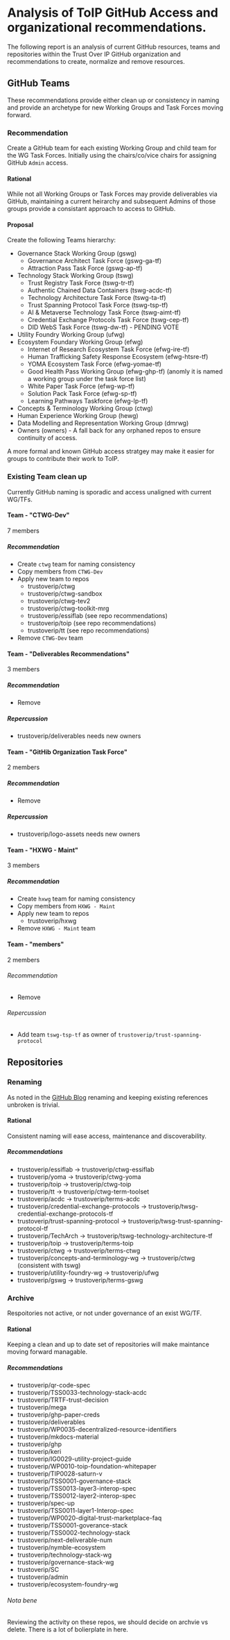 # Analysis of ToIP GitHub Access and organizational recommendations.

The following report is an analysis of current GitHub resources, teams and repositories within the Trust Over IP GitHub organization and recommendations to create, normalize and remove resources.


## GitHub Teams

These recommendations provide either clean up or consistency in naming and provide an archetype for new Working Groups and Task Forces moving forward.

### Recommendation
Create a GitHub team for each existing Working Group and child team for the WG Task Forces. Initially using the chairs/co/vice chairs for assigning GitHub `Admin` access.

#### Rational
While not all Working Groups or Task Forces may provide deliverables via GitHub, maintaining a current heirarchy and subsequent Admins of those groups provide a consistant approach to access to GitHub.

#### Proposal
Create the following Teams hierarchy:

* Governance Stack Working Group (gswg)
    * Governance Architect Task Force (gswg-ga-tf)
    * Attraction Pass Task Force (gswg-ap-tf)
* Technology Stack Working Group (tswg)
    * Trust Registry Task Force (tswg-tr-tf)
    * Authentic Chained Data Containers (tswg-acdc-tf)
    * Technology Architecture Task Force (tswg-ta-tf)
    * Trust Spanning Protocol Task Force (tswg-tsp-tf)
    * AI & Metaverse Technology Task Force (tswg-aimt-tf)
    * Credential Exchange Protocols Task Force (tswg-cep-tf)
    * DID WebS Task Force (tswg-dw-tf) - PENDING VOTE
* Utility Foundry Working Group (ufwg)
* Ecosystem Foundary Working Group (efwg)
    * Internet of Research Ecosystem Task Force (efwg-ire-tf)
    * Human Trafficking Safety Response Ecosystem (efwg-htsre-tf)
    * YOMA Ecosystem Task Force (efwg-yomae-tf)
    * Good Health Pass Working Group (efwg-ghp-tf) (anomly it is named a working group under the task force list)
    * White Paper Task Force (efwg-wp-tf)
    * Solution Pack Task Force (efwg-sp-tf)
    * Learning Pathways Taskforce (efwg-lp-tf)
* Concepts & Terminology Working Group (ctwg)
* Human Experience Working Group (hewg)
* Data Modelling and Representation Working Group (dmrwg)
* Owners (owners) - A fall back for any orphaned repos to ensure continuity of access.


A more formal and known GitHub access stratgey may make it easier for groups to contribute their work to ToIP.

### Existing Team clean up
Currently GitHub naming is sporadic and access unaligned with current WG/TFs.

#### Team - "CTWG-Dev"
7 members

##### Recommendation
* Create `ctwg` team for naming consistency
* Copy members from `CTWG-Dev`
* Apply new team to repos
    * trustoverip/ctwg
    * trustoverip/ctwg-sandbox
    * trustoverip/ctwg-tev2
    * trustoverip/ctwg-toolkit-mrg
    * trustoverip/essiflab (see repo recommendations)
    * trustoverip/toip (see repo recommendations)
    * trustoverip/tt (see repo recommendations)
* Remove `CTWG-Dev` team


#### Team - "Deliverables Recommendations" 
3 members

##### Recommendation
* Remove

##### Repercussion
* trustoverip/deliverables needs new owners

#### Team - "GitHib Organization Task Force"
2 members

##### Recommendation
* Remove

##### Repercussion
* trustoverip/logo-assets needs new owners

#### Team - "HXWG - Maint"
3 members

##### Recommendation
* Create `hxwg` team for naming consistency
* Copy members from `HXWG - Maint`
* Apply new team to repos
    * trustoverip/hxwg
* Remove `HXWG - Maint` team

#### Team - "members"
2 members

###### Recommendation
* Remove

###### Repercussion
 * Add team `tswg-tsp-tf` as owner of `trustoverip/trust-spanning-protocol`

## Repositories

### Renaming
As noted in the [GitHub Blog](https://github.blog/2013-05-16-repository-redirects-are-here/) renaming and keeping existing references unbroken is trivial.

#### Rational
Consistent naming will ease access, maintenance and discoverability.

##### Recommendations
 * trustoverip/essiflab -> trustoverip/ctwg-essiflab 
 * trustoverip/yoma -> trustoverip/ctwg-yoma 
 * trustoverip/toip  -> trustoverip/ctwg-toip 
 * trustoverip/tt -> trustoverip/ctwg-term-toolset
 * trustoverip/acdc -> trustoverip/terms-acdc
 * trustoverip/credential-exchange-protocols -> trustoverip/twsg-credential-exchange-protocols-tf
 * trustoverip/trust-spanning-protocol -> trustoverip/twsg-trust-spanning-protocol-tf
 * trustoverip/TechArch -> trustoverip/tswg-technology-architecture-tf
 * trustoverip/toip -> trustoverip/terms-toip
 * trustoverip/ctwg -> trustoverip/terms-ctwg
 * trustoverip/concepts-and-terminology-wg -> trustoverip/ctwg (consistent with tswg)
 * trustoverip/utility-foundry-wg -> trustoverip/ufwg
 * trustoverip/gswg -> trustoverip/terms-gswg

### Archive

Respoitories not active, or not under governance of an exist WG/TF.

#### Rational

Keeping a clean and up to date set of repositories will make maintance moving forward managable.

##### Recommendations
* trustoverip/qr-code-spec
* trustoverip/TSS0033-technology-stack-acdc
* trustoverip/TRTF-trust-decision
* trustoverip/mega
* trustoverip/ghp-paper-creds
* trustoverip/deliverables
* trustoverip/WP0035-decentralized-resource-identifiers
* trustoverip/mkdocs-material
* trustoverip/ghp
* trustoverip/keri
* trustoverip/IG0029-utility-project-guide
* trustoverip/WP0010-toip-foundation-whitepaper
* trustoverip/TIP0028-saturn-v
* trustoverip/TSS0001-governance-stack
* trustoverip/TSS0013-layer3-interop-spec
* trustoverip/TSS0012-layer2-interop-spec
* trustoverip/spec-up
* trustoverip/TSS0011-layer1-Interop-spec
* trustoverip/WP0020-digital-trust-marketplace-faq
* trustoverip/TSS0001-goverance-stack
* trustoverip/TSS0002-technology-stack
* trustoverip/next-deliverable-num
* trustoverip/nymble-ecosystem
* trustoverip/technology-stack-wg
* trustoverip/governance-stack-wg
* trustoverip/SC
* trustoverip/admin
* trustoverip/ecosystem-foundry-wg

###### Nota bene
Reviewing the activity on these repos, we should decide on archvie vs delete.
There is a lot of bolierplate in here.
